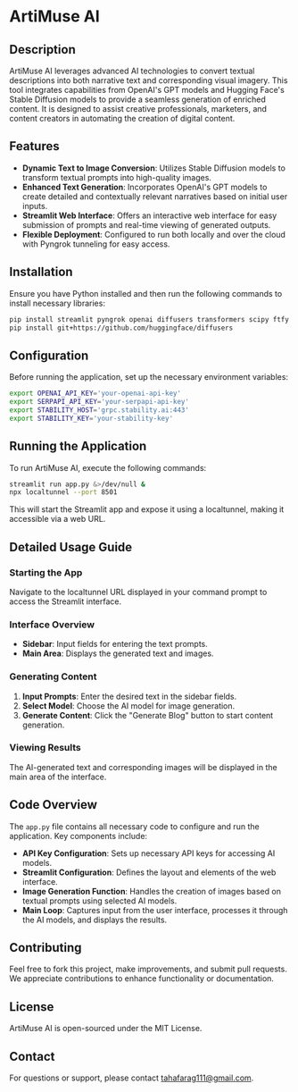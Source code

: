 # ArtiMuse AI

## Description
ArtiMuse AI leverages advanced AI technologies to convert textual descriptions into both narrative text and corresponding visual imagery. This tool integrates capabilities from OpenAI's GPT models and Hugging Face's Stable Diffusion models to provide a seamless generation of enriched content. It is designed to assist creative professionals, marketers, and content creators in automating the creation of digital content.

## Features
- **Dynamic Text to Image Conversion**: Utilizes Stable Diffusion models to transform textual prompts into high-quality images.
- **Enhanced Text Generation**: Incorporates OpenAI's GPT models to create detailed and contextually relevant narratives based on initial user inputs.
- **Streamlit Web Interface**: Offers an interactive web interface for easy submission of prompts and real-time viewing of generated outputs.
- **Flexible Deployment**: Configured to run both locally and over the cloud with Pyngrok tunneling for easy access.

## Installation
Ensure you have Python installed and then run the following commands to install necessary libraries:
```bash
pip install streamlit pyngrok openai diffusers transformers scipy ftfy accelerate safetensors langchain python-dotenv google-search-results Pillow stability-sdk
pip install git+https://github.com/huggingface/diffusers
```

## Configuration
Before running the application, set up the necessary environment variables:
```bash
export OPENAI_API_KEY='your-openai-api-key'
export SERPAPI_API_KEY='your-serpapi-api-key'
export STABILITY_HOST='grpc.stability.ai:443'
export STABILITY_KEY='your-stability-key'
```

## Running the Application
To run ArtiMuse AI, execute the following commands:
```bash
streamlit run app.py &>/dev/null &
npx localtunnel --port 8501
```
This will start the Streamlit app and expose it using a localtunnel, making it accessible via a web URL.

## Detailed Usage Guide
### Starting the App
Navigate to the localtunnel URL displayed in your command prompt to access the Streamlit interface.

### Interface Overview
- **Sidebar**: Input fields for entering the text prompts.
- **Main Area**: Displays the generated text and images.

### Generating Content
1. **Input Prompts**: Enter the desired text in the sidebar fields.
2. **Select Model**: Choose the AI model for image generation.
3. **Generate Content**: Click the "Generate Blog" button to start content generation.

### Viewing Results
The AI-generated text and corresponding images will be displayed in the main area of the interface.

## Code Overview
The `app.py` file contains all necessary code to configure and run the application. Key components include:
- **API Key Configuration**: Sets up necessary API keys for accessing AI models.
- **Streamlit Configuration**: Defines the layout and elements of the web interface.
- **Image Generation Function**: Handles the creation of images based on textual prompts using selected AI models.
- **Main Loop**: Captures input from the user interface, processes it through the AI models, and displays the results.

## Contributing
Feel free to fork this project, make improvements, and submit pull requests. We appreciate contributions to enhance functionality or documentation.

## License
ArtiMuse AI is open-sourced under the MIT License.

## Contact
For questions or support, please contact tahafarag111@gmail.com.
